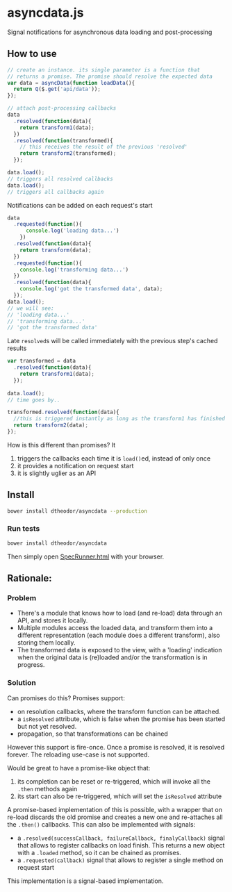 # asyncdata.js
Signal notifications for asynchronous data loading and post-processing

## How to use

```js
// create an instance. its single parameter is a function that
// returns a promise. The promise should resolve the expected data
var data = asyncData(function loadData(){
  return Q($.get('api/data'));
});

// attach post-processing callbacks
data
  .resolved(function(data){
    return transform1(data);
  })
  .resolved(function(transformed){
    // this receives the result of the previous 'resolved'
    return transform2(transformed);
  });

data.load();
// triggers all resolved callbacks
data.load();
// triggers all callbacks again
```

Notifications can be added on each request's start

```js
data
  .requested(function(){
      console.log('loading data...')
    })
  .resolved(function(data){
    return transform(data);
  })
  .requested(function(){
    console.log('transforming data...')
  })
  .resolved(function(data){
    console.log('got the transformed data', data);
  });
data.load();
// we will see:
// 'loading data...'
// 'transforming data...'
// 'got the transformed data'
```

Late `resolved`s will be called immediately with the previous step's cached results
```js
var transformed = data
  .resolved(function(data){
    return transform1(data);
  });
  
data.load();
// time goes by..

transformed.resolved(function(data){
  //this is triggered instantly as long as the transform1 has finished
  return transform2(data);
});
```

How is this different than promises? It

1. triggers the callbacks each time it is `load()`ed, instead of only once
2. it provides a notification on request start
3. it is slightly uglier as an API


## Install

```sh
bower install dtheodor/asyncdata --production
```

### Run tests
```sh
bower install dtheodor/asyncdata
```

Then simply open [SpecRunner.html](SpecRunner.html) with your browser.

## Rationale:

### Problem
- There's a module that knows how to load (and re-load) data through an API, and stores it locally.
- Multiple modules access the loaded data, and transform them into a different representation (each module does a different transform), also storing them locally.
- The transformed data is exposed to the view, with a 'loading' indication when the original data is (re)loaded and/or the transformation is in progress.

### Solution

Can promises do this? Promises support:
- on resolution callbacks, where the transform function can be attached.
- a `isResolved` attribute, which is false when the promise has been started but not yet resolved.
- propagation, so that transformations can be chained

However this support is fire-once. Once a promise is resolved, it is resolved forever. The reloading use-case is not supported.

Would be great to have a promise-like object that:

1. its completion can be reset or re-triggered, which will invoke all the `.then` methods again
2. its start can also be re-triggered, which will set the `isResolved` attribute

A promise-based implementation of this is possible, with a wrapper that on re-load discards the old promise and creates a new one and re-attaches all the `.then()` callbacks. This can also be implemented with signals:
- a `.resolved(successCallback, failureCallback, finalyCallback)` signal that allows to register callbacks on load finish. This returns a new object with a `.loaded` method, so it can be chained as promises.
- a `.requested(callback)` signal that allows to register a single method on request start

This implementation is a signal-based implementation.
